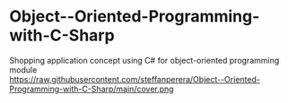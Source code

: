 # Object--Oriented-Programming-with-C-Sharp
Shopping application concept using C# for object-oriented programming module
<br>
https://raw.githubusercontent.com/steffanperera/Object--Oriented-Programming-with-C-Sharp/main/cover.png
